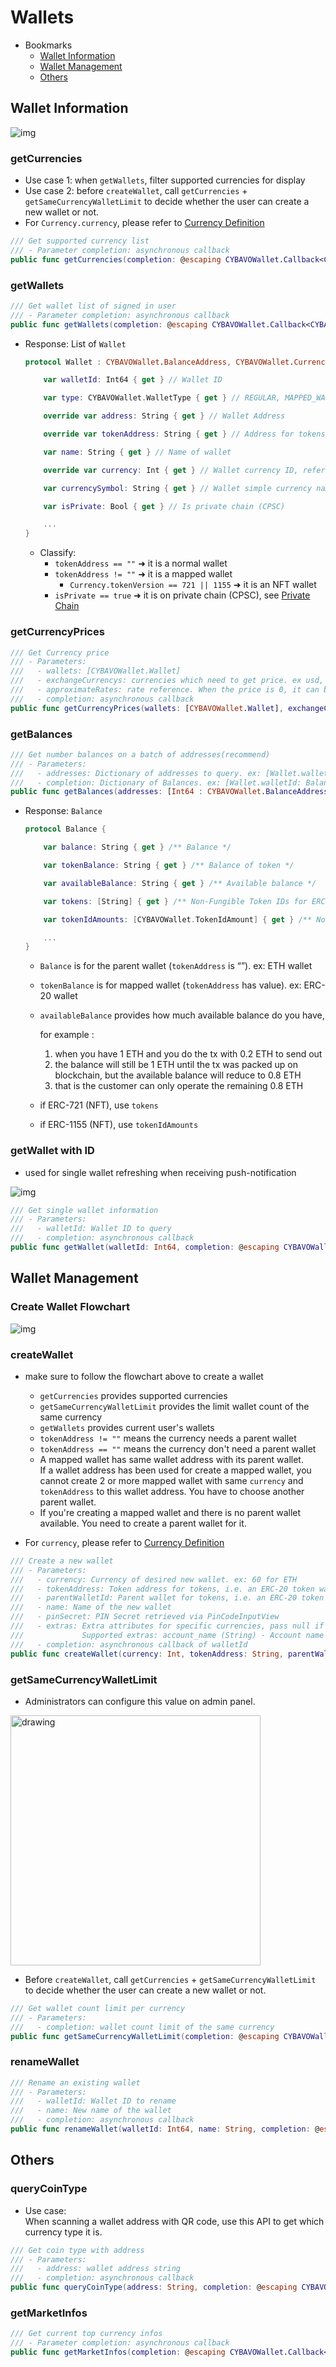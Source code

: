 # Wallets

- Bookmarks
  - [Wallet Information](#wallet-information)
  - [Wallet Management](#wallet-management)
  - [Others](#others)

## Wallet Information

![img](images/sdk_guideline/wallets_information.jpg)

### getCurrencies

- Use case 1: when `getWallets`, filter supported currencies for display
- Use case 2: before `createWallet`, call `getCurrencies` + `getSameCurrencyWalletLimit` to decide whether the user can create a new wallet or not.
- For `Currency.currency`, please refer to [Currency Definition](https://github.com/CYBAVO/SOFA_MOCK_SERVER#currency-definition)

```swift
/// Get supported currency list
/// - Parameter completion: asynchronous callback
public func getCurrencies(completion: @escaping CYBAVOWallet.Callback<CYBAVOWallet.GetCurrenciesResult>)
```

### getWallets

```swift
/// Get wallet list of signed in user
/// - Parameter completion: asynchronous callback
public func getWallets(completion: @escaping CYBAVOWallet.Callback<CYBAVOWallet.GetWalletsResult>)
```

- Response: List of `Wallet`

  ```swift
  protocol Wallet : CYBAVOWallet.BalanceAddress, CYBAVOWallet.CurrencyType {

      var walletId: Int64 { get } // Wallet ID

      var type: CYBAVOWallet.WalletType { get } // REGULAR, MAPPED_WALLET, RELAYER_WALLET

      override var address: String { get } // Wallet Address

      override var tokenAddress: String { get } // Address for tokens (ERC-20, NFT...)

      var name: String { get } // Name of wallet

      override var currency: Int { get } // Wallet currency ID, refer to Wallets.getCurrencies() API

      var currencySymbol: String { get } // Wallet simple currency name.

      var isPrivate: Bool { get } // Is private chain (CPSC)

      ...
  }
  ```

  - Classify:
    - `tokenAddress == ""` ➜ it is a normal wallet
    - `tokenAddress != ""` ➜ it is a mapped wallet
      - `Currency.tokenVersion == 721 || 1155` ➜ it is an NFT wallet
    - `isPrivate == true` ➜ it is on private chain (CPSC), see [Private Chain](private_chain.md)

### getCurrencyPrices

```swift
/// Get Currency price
/// - Parameters:
///   - wallets: [CYBAVOWallet.Wallet]
///   - exchangeCurrencys: currencies which need to get price. ex usd, twd
///   - approximateRates: rate reference. When the price is 0, it can be calculated by other exchange currency's price multiply the rate. ex ["TWD", ["USD", 29.45]]
///   - completion: asynchronous callback
public func getCurrencyPrices(wallets: [CYBAVOWallet.Wallet], exchangeCurrencys: [String], approximateRates: [String : [String : Double]] = [:], completion: @escaping CYBAVOWallet.Callback<[String : Double]>)
```

### getBalances

```swift
/// Get number balances on a batch of addresses(recommend)
/// - Parameters:
///   - addresses: Dictionary of addresses to query. ex: [Wallet.walletId: Wallet]
///   - completion: Dictionary of Balances. ex: [Wallet.walletId: Balance]
public func getBalances(addresses: [Int64 : CYBAVOWallet.BalanceAddress], completion: @escaping CYBAVOWallet.Callback<CYBAVOWallet.GetBalanceResult>)
```

- Response: `Balance`

  ```swift
  protocol Balance {

      var balance: String { get } /** Balance */

      var tokenBalance: String { get } /** Balance of token */

      var availableBalance: String { get } /** Available balance */

      var tokens: [String] { get } /** Non-Fungible Token IDs for ERC-721*/

      var tokenIdAmounts: [CYBAVOWallet.TokenIdAmount] { get } /** Non-Fungible Token ID and amounts for ERC-1155 */

      ...
  }
  ```

  - `Balance` is for the parent wallet (`tokenAddress` is “”). ex: ETH wallet
  - `tokenBalance` is for mapped wallet (`tokenAddress` has value). ex: ERC-20 wallet
  - `availableBalance` provides how much available balance do you have,

    for example :
    1. when you have 1 ETH and you do the tx with 0.2 ETH to send out
    2. the balance will still be 1 ETH until the tx was packed up on blockchain, but the available balance will reduce to 0.8 ETH
    3. that is the customer can only operate the remaining 0.8 ETH

  - if ERC-721 (NFT), use `tokens`
  - if ERC-1155 (NFT), use `tokenIdAmounts`

### getWallet with ID

- used for single wallet refreshing when receiving push-notification

![img](images/sdk_guideline/single_wallet_refreshing.jpg)

```swift
/// Get single wallet information
/// - Parameters:
///   - walletId: Wallet ID to query
///   - completion: asynchronous callback
public func getWallet(walletId: Int64, completion: @escaping CYBAVOWallet.Callback<CYBAVOWallet.GetWalletResult>)
```

## Wallet Management

### Create Wallet Flowchart

![img](images/sdk_guideline/create_wallet.jpg)

### createWallet

- make sure to follow the flowchart above to create a wallet
  - `getCurrencies` provides supported currencies
  - `getSameCurrencyWalletLimit` provides the limit wallet count of the same currency
  - `getWallets` provides current user's wallets
  - `tokenAddress != ""` means the currency needs a parent wallet
  - `tokenAddress == ""` means the currency don't need a parent wallet
  - A mapped wallet has same wallet address with its parent wallet.  
  If a wallet address has been used for create a mapped wallet, you cannot create 2 or more mapped wallet with same `currency` and `tokenAddress` to this wallet address. You have to choose another parent wallet.
  - If you're creating a mapped wallet and there is no parent wallet available. You need to create a parent wallet for it.

- For `currency`, please refer to [Currency Definition](https://github.com/CYBAVO/SOFA_MOCK_SERVER#currency-definition)

```swift
/// Create a new wallet
/// - Parameters:
///   - currency: Currency of desired new wallet. ex: 60 for ETH
///   - tokenAddress: Token address for tokens, i.e. an ERC-20 token wallet maps to an Ethereum wallet
///   - parentWalletId: Parent wallet for tokens, i.e. an ERC-20 token wallet maps to an Ethereum wallet
///   - name: Name of the new wallet
///   - pinSecret: PIN Secret retrieved via PinCodeInputView
///   - extras: Extra attributes for specific currencies, pass null if unspecified.
///             Supported extras: account_name (String) - Account name for EOS
///   - completion: asynchronous callback of walletId
public func createWallet(currency: Int, tokenAddress: String, parentWalletId: Int64, name: String, pinSecret: CYBAVOWallet.PinSecret, extras: [String : String] = [:], completion: @escaping CYBAVOWallet.Callback<CYBAVOWallet.CreateWalletResult>)
```

### getSameCurrencyWalletLimit

- Administrators can configure this value on admin panel.

 <img src="images/sdk_guideline/screenshot_number_of_same_currency_wallets.png" alt="drawing" width="400"/>

- Before `createWallet`, call `getCurrencies` + `getSameCurrencyWalletLimit` to decide whether the user can create a new wallet or not.

```swift
/// Get wallet count limit per currency
/// - Parameters:
///   - completion: wallet count limit of the same currency
public func getSameCurrencyWalletLimit(completion: @escaping CYBAVOWallet.Callback<CYBAVOWallet.GetSameCurrencyWalletLimitResult>)
```

### renameWallet

```swift
/// Rename an existing wallet
/// - Parameters:
///   - walletId: Wallet ID to rename
///   - name: New name of the wallet
///   - completion: asynchronous callback
public func renameWallet(walletId: Int64, name: String, completion: @escaping CYBAVOWallet.Callback<CYBAVOWallet.RenameWalletResult>)
```

## Others

### queryCoinType

- Use case:  
    When scanning a wallet address with QR code, use this API to get which currency type it is.

```swift
/// Get coin type with address
/// - Parameters:
///   - address: wallet address string
///   - completion: asynchronous callback
public func queryCoinType(address: String, completion: @escaping CYBAVOWallet.Callback<CYBAVOWallet.QueryCoinTypeResult>)
```

### getMarketInfos

```swift
/// Get current top currency infos
/// - Parameter completion: asynchronous callback
public func getMarketInfos(completion: @escaping CYBAVOWallet.Callback<CYBAVOWallet.GetMarketInfosResult>)
```
